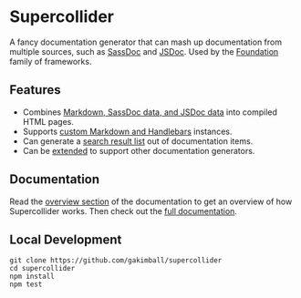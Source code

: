 # Supercollider

A fancy documentation generator that can mash up documentation from multiple sources, such as [SassDoc](http://sassdoc.com/) and [JSDoc](http://usejsdoc.org/). Used by the [Foundation](https://github.com/zurb/foundation-sites) family of frameworks.

## Features

- Combines [Markdown, SassDoc data, and JSDoc data](overview.md) into compiled HTML pages.
- Supports [custom Markdown and Handlebars](api.md) instances.
- Can generate a [search result list](search.md) out of documentation items.
- Can be [extended](adapters.md) to support other documentation generators.

## Documentation

Read the [overview section](docs/overview.md) of the documentation to get an overview of how Supercollider works. Then check out the [full documentation](docs).

## Local Development

```
git clone https://github.com/gakimball/supercollider
cd supercollider
npm install
npm test
```
